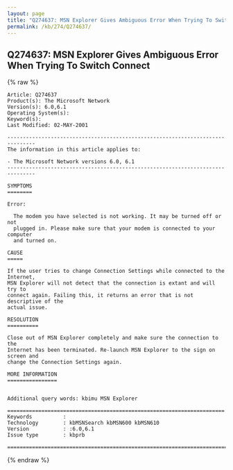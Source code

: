 ```yaml
---
layout: page
title: "Q274637: MSN Explorer Gives Ambiguous Error When Trying To Switch Connect"
permalink: /kb/274/Q274637/
---
```


## Q274637: MSN Explorer Gives Ambiguous Error When Trying To Switch Connect

{% raw %}

	Article: Q274637
	Product(s): The Microsoft Network
	Version(s): 6.0,6.1
	Operating System(s): 
	Keyword(s): 
	Last Modified: 02-MAY-2001
	
	-------------------------------------------------------------------------------
	The information in this article applies to:
	
	- The Microsoft Network versions 6.0, 6.1 
	-------------------------------------------------------------------------------
	
	SYMPTOMS
	========
	
	Error:
	
	  The modem you have selected is not working. It may be turned off or not
	  plugged in. Please make sure that your modem is connected to your computer
	  and turned on.
	
	CAUSE
	=====
	
	If the user tries to change Connection Settings while connected to the Internet,
	MSN Explorer will not detect that the connection is extant and will try to
	connect again. Failing this, it returns an error that is not descriptive of the
	actual issue.
	
	RESOLUTION
	==========
	
	Close out of MSN Explorer completely and make sure the connection to the
	Internet has been terminated. Re-launch MSN Explorer to the sign on screen and
	change the Connection Settings again.
	
	MORE INFORMATION
	================
	
	
	Additional query words: kbimu MSN Explorer
	
	======================================================================
	Keywords          :  
	Technology        : kbMSNSearch kbMSN600 kbMSN610
	Version           : :6.0,6.1
	Issue type        : kbprb
	
	=============================================================================
	

{% endraw %}
